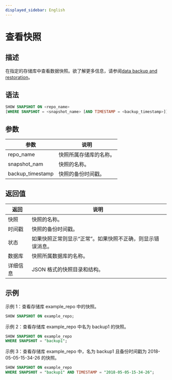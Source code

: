 ```yaml
---
displayed_sidebar: English
---
```


# 查看快照

## 描述

在指定的存储库中查看数据快照。欲了解更多信息，请参阅[data backup and restoration](../../../administration/Backup_and_restore.md)。

## 语法

```SQL
SHOW SNAPSHOT ON <repo_name>
[WHERE SNAPSHOT = <snapshot_name> [AND TIMESTAMP = <backup_timestamp>]]
```

## 参数

|参数|说明|
|---|---|
|repo_name|快照所属存储库的名称。|
|snapshot_nam|快照的名称。|
|backup_timestamp|快照的备份时间戳。|

## 返回值

|返回|说明|
|---|---|
|快照|快照的名称。|
|时间戳|快照的备份时间戳。|
|状态|如果快照正常则显示“正常”。如果快照不正确，则显示错误消息。|
|数据库|快照所属数据库的名称。|
|详细信息|JSON 格式的快照目录和结构。|

## 示例

示例 1：查看存储库 example_repo 中的快照。

```SQL
SHOW SNAPSHOT ON example_repo;
```

示例 2：查看存储库 example_repo 中名为 backup1 的快照。

```SQL
SHOW SNAPSHOT ON example_repo
WHERE SNAPSHOT = "backup1";
```

示例 3：查看存储库 example_repo 中，名为 backup1 且备份时间戳为 2018-05-05-15-34-26 的快照。

```SQL
SHOW SNAPSHOT ON example_repo 
WHERE SNAPSHOT = "backup1" AND TIMESTAMP = "2018-05-05-15-34-26";
```

